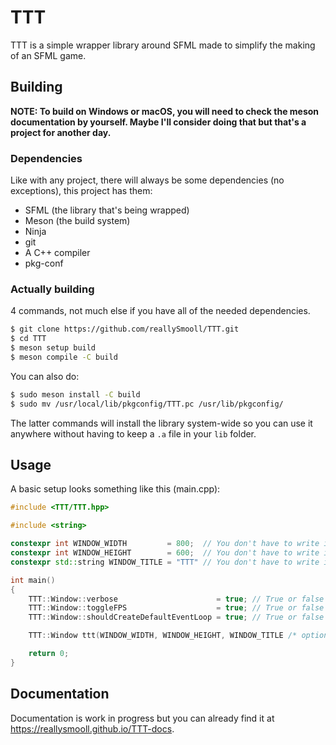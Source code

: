 # TTT
TTT is a simple wrapper library around SFML made to simplify the making of an SFML game.

## Building
**NOTE: To build on Windows or macOS, you will need to check the meson documentation by yourself. Maybe I'll consider doing that but that's a project for another day.**

### Dependencies
Like with any project, there will always be some dependencies (no exceptions), this project has them:

- SFML (the library that's being wrapped)
- Meson (the build system)
- Ninja
- git
- A C++ compiler
- pkg-conf

### Actually building
4 commands, not much else if you have all of the needed dependencies.

```bash
$ git clone https://github.com/reallySmooll/TTT.git
$ cd TTT
$ meson setup build
$ meson compile -C build
```

You can also do:

```bash
$ sudo meson install -C build
$ sudo mv /usr/local/lib/pkgconfig/TTT.pc /usr/lib/pkgconfig/
```

The latter commands will install the library system-wide so you can use it anywhere without having to keep a `.a` file in your `lib` folder.

## Usage
A basic setup looks something like this (main.cpp):

```cpp
#include <TTT/TTT.hpp>

#include <string>

constexpr int WINDOW_WIDTH         = 800;  // You don't have to write it exactly like here.
constexpr int WINDOW_HEIGHT        = 600;  // You don't have to write it exactly like here.
constexpr std::string WINDOW_TITLE = "TTT" // You don't have to write it exactly like here.

int main()
{
    TTT::Window::verbose                      = true; // True or false for debug output.
    TTT::Window::toggleFPS                    = true; // True or false for toggling FPS at startup.
    TTT::Window::shouldCreateDefaultEventLoop = true; // True or false for creating a default immutable event loop.

    TTT::Window ttt(WINDOW_WIDTH, WINDOW_HEIGHT, WINDOW_TITLE /* optional */);

    return 0;
}
```

## Documentation
Documentation is work in progress but you can already find it at https://reallysmooll.github.io/TTT-docs.

